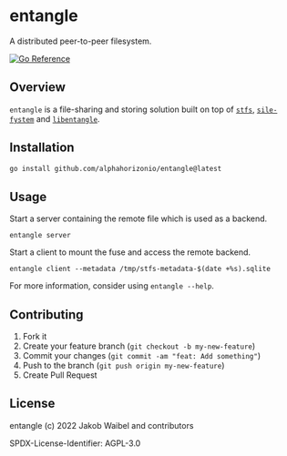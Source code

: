 # entangle

A distributed peer-to-peer filesystem.

[![Go Reference](https://pkg.go.dev/badge/github.com/alphahorizonio/entangle.svg)](https://pkg.go.dev/github.com/alphahorizonio/entangle)

## Overview

`entangle` is a file-sharing and storing solution built on top of [`stfs`](https://github.com/pojntfx/stfs), [`sile-fystem`](https://github.com/JakWai01/sile-fystem) and [`libentangle`](https://github.com/alphahorizonio/libentangle).

## Installation

```bash
go install github.com/alphahorizonio/entangle@latest
```

## Usage 

Start a server containing the remote file which is used as a backend.

```shell
entangle server
```

Start a client to mount the fuse and access the remote backend.

```shell
entangle client --metadata /tmp/stfs-metadata-$(date +%s).sqlite
```

For more information, consider using `entangle --help`.

## Contributing

1. Fork it
2. Create your feature branch (`git checkout -b my-new-feature`)
3. Commit your changes (`git commit -am "feat: Add something"`)
4. Push to the branch (`git push origin my-new-feature`)
5. Create Pull Request

## License 

entangle (c) 2022 Jakob Waibel and contributors

SPDX-License-Identifier: AGPL-3.0
